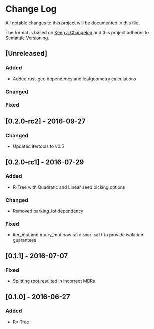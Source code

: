 # Change Log
All notable changes to this project will be documented in this file.

The format is based on [Keep a Changelog](http://keepachangelog.com/) 
and this project adheres to [Semantic Versioning](http://semver.org/).

## [Unreleased]
### Added
- Added rust-geo dependency and leafgeometry calculations

### Changed

### Fixed

## [0.2.0-rc2] - 2016-09-27
### Changed
- Updated itertools to v0.5

## [0.2.0-rc1] - 2016-07-29
### Added
- R-Tree with Quadratic and Linear seed picking options

### Changed
- Removed parking_lot dependency

### Fixed 
- iter\_mut and query\_mut now take `&mut self` to provide isolation guarantees

## [0.1.1] - 2016-07-07
### Fixed
- Splitting root resulted in incorrect MBRs

## [0.1.0] - 2016-06-27
### Added
- R* Tree